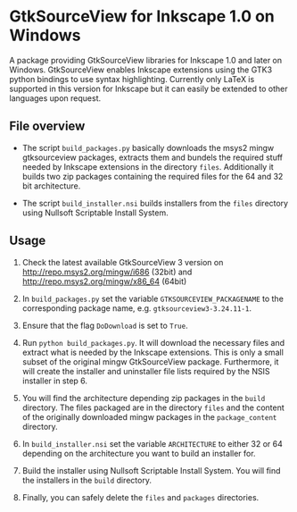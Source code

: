 # GtkSourceView for Inkscape 1.0 on Windows

A package providing GtkSourceView libraries for Inkscape 1.0 and later on Windows.
GtkSourceView enables Inkscape extensions using the GTK3 python bindings to use
syntax highlighting. Currently only LaTeX is supported in this version for Inkscape
but it can easily be extended to other languages upon request.

## File overview

- The script `build_packages.py` basically downloads the msys2 mingw gtksourceview
packages, extracts them and bundels the required stuff needed by Inkscape extensions
in the directory `files`. Additionally it builds two zip packages containing the
required files for the 64 and 32 bit architecture.

- The script `build_installer.nsi` builds installers from the `files` directory
using Nullsoft Scriptable Install System.


## Usage

1. Check the latest available GtkSourceView 3 version on 
   http://repo.msys2.org/mingw/i686 (32bit) and http://repo.msys2.org/mingw/x86_64
   (64bit)

2. In `build_packages.py` set the variable `GTKSOURCEVIEW_PACKAGENAME` to the
   corresponding package name, e.g. `gtksourceview3-3.24.11-1`.
   
3. Ensure that the flag `DoDownload` is set to `True`.   
   
4. Run `python build_packages.py`. It will download the necessary files and extract
   what is needed by the Inkscape extensions. This is only a small subset of the
   original mingw GtkSourceView package. Furthermore, it will create the installer
   and uninstaller file lists required by the NSIS installer in step 6.

5. You will find the architecture depending zip packages in the `build` directory.
   The files packaged are in the directory `files` and the content of the
   originally downloaded mingw packages in the `package_content` directory. 
   
6. In `build_installer.nsi` set the variable `ARCHITECTURE` to either 32 or 64
   depending on the architecture you want to build an installer for.
   
7. Build the installer using Nullsoft Scriptable Install System. You will find the
   installers in the `build` directory.
   
8. Finally, you can safely delete the `files` and `packages` directories.

